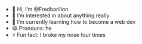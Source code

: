 - 👋 Hi, I’m @Fredbarillon
- 👀 I’m interested in about anything really  
- 🌱 I’m currently learning how to become a web dev
- 😄 Pronouns: he
- ⚡ Fun fact: I broke my nose four times

<!---
Fredbarillon/Fredbarillon is a ✨ special ✨ repository because its `README.md` (this file) appears on your GitHub profile.
You can click the Preview link to take a look at your changes.
--->
